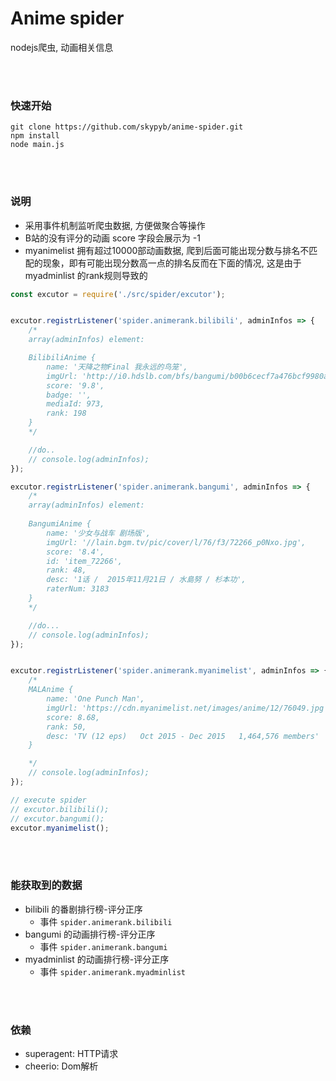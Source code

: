 # Anime spider
  
nodejs爬虫, 动画相关信息 

<br>
<br>


### 快速开始

```
git clone https://github.com/skypyb/anime-spider.git
npm install
node main.js
```

<br>
<br>


### 说明
* 采用事件机制监听爬虫数据, 方便做聚合等操作 
* B站的没有评分的动画 score 字段会展示为 -1
* myanimelist 拥有超过10000部动画数据, 爬到后面可能出现分数与排名不匹配的现象，即有可能出现分数高一点的排名反而在下面的情况, 这是由于 myadminlist 的rank规则导致的

```JavaScript
const excutor = require('./src/spider/excutor');


excutor.registrListener('spider.animerank.bilibili', adminInfos => {
    /*
    array(adminInfos) element:

    BilibiliAnime {
        name: '天降之物Final 我永远的鸟笼',
        imgUrl: 'http://i0.hdslb.com/bfs/bangumi/b00b6cecf7a476bcf9980a231814f46782b3d059.jpg',
        score: '9.8',
        badge: '',
        mediaId: 973,
        rank: 198 
    }
    */

    //do..
    // console.log(adminInfos);
});

excutor.registrListener('spider.animerank.bangumi', adminInfos => {
    /*
    array(adminInfos) element:
    
    BangumiAnime {
        name: '少女与战车 剧场版',
        imgUrl: '//lain.bgm.tv/pic/cover/l/76/f3/72266_p0Nxo.jpg',
        score: '8.4',
        id: 'item_72266',
        rank: 48,
        desc: '1话 /  2015年11月21日 / 水島努 / 杉本功',
        raterNum: 3183 
    }
    */

    //do...
    // console.log(adminInfos);
});


excutor.registrListener('spider.animerank.myanimelist', adminInfos => {
    /*
    MALAnime {
        name: 'One Punch Man',
        imgUrl: 'https://cdn.myanimelist.net/images/anime/12/76049.jpg',
        score: 8.68,
        rank: 50,
        desc: 'TV (12 eps)   Oct 2015 - Dec 2015   1,464,576 members' 
    }

    */
    // console.log(adminInfos);
});

// execute spider
// excutor.bilibili();
// excutor.bangumi();
excutor.myanimelist();

```

<br>
<br>

### 能获取到的数据
* bilibili 的番剧排行榜-评分正序
    * 事件 `spider.animerank.bilibili`
* bangumi 的动画排行榜-评分正序
    * 事件 `spider.animerank.bangumi`
* myadminlist 的动画排行榜-评分正序
    * 事件 `spider.animerank.myadminlist`

<br>
<br>

### 依赖 
* superagent: HTTP请求
* cheerio:    Dom解析